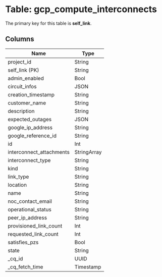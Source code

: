 # Table: gcp_compute_interconnects


The primary key for this table is **self_link**.


## Columns
| Name          | Type          |
| ------------- | ------------- |
|project_id|String|
|self_link (PK)|String|
|admin_enabled|Bool|
|circuit_infos|JSON|
|creation_timestamp|String|
|customer_name|String|
|description|String|
|expected_outages|JSON|
|google_ip_address|String|
|google_reference_id|String|
|id|Int|
|interconnect_attachments|StringArray|
|interconnect_type|String|
|kind|String|
|link_type|String|
|location|String|
|name|String|
|noc_contact_email|String|
|operational_status|String|
|peer_ip_address|String|
|provisioned_link_count|Int|
|requested_link_count|Int|
|satisfies_pzs|Bool|
|state|String|
|_cq_id|UUID|
|_cq_fetch_time|Timestamp|